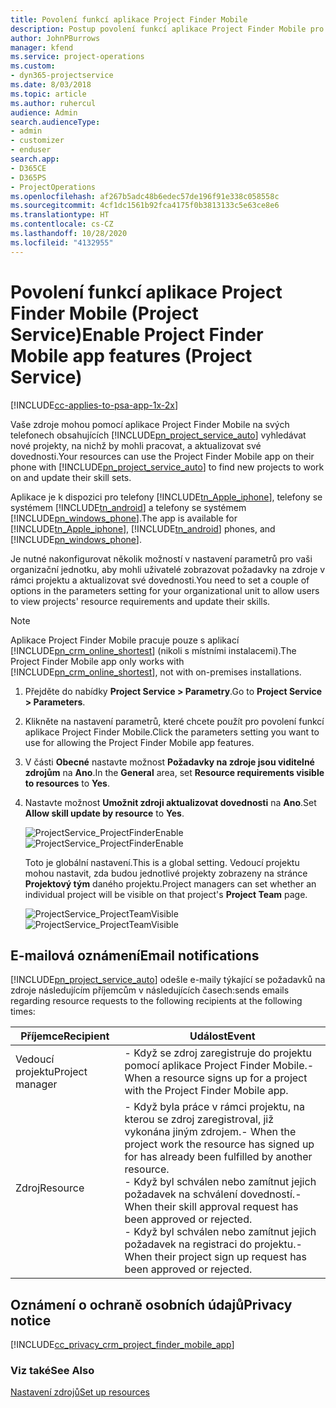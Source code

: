 ```yaml
---
title: Povolení funkcí aplikace Project Finder Mobile
description: Postup povolení funkcí aplikace Project Finder Mobile pro Project Service
author: JohnPBurrows
manager: kfend
ms.service: project-operations
ms.custom:
- dyn365-projectservice
ms.date: 8/03/2018
ms.topic: article
ms.author: ruhercul
audience: Admin
search.audienceType:
- admin
- customizer
- enduser
search.app:
- D365CE
- D365PS
- ProjectOperations
ms.openlocfilehash: af267b5adc48b6edec57de196f91e338c058558c
ms.sourcegitcommit: 4cf1dc1561b92fca4175f0b3813133c5e63ce8e6
ms.translationtype: HT
ms.contentlocale: cs-CZ
ms.lasthandoff: 10/28/2020
ms.locfileid: "4132955"
---
```

# <a name="enable-project-finder-mobile-app-features-project-service"></a><span data-ttu-id="ee7bf-103">Povolení funkcí aplikace Project Finder Mobile (Project Service)</span><span class="sxs-lookup"><span data-stu-id="ee7bf-103">Enable Project Finder Mobile app features (Project Service)</span></span>

[!INCLUDE[cc-applies-to-psa-app-1x-2x](../includes/cc-applies-to-psa-app-1x-2x.md)]

<span data-ttu-id="ee7bf-104">Vaše zdroje mohou pomocí aplikace Project Finder Mobile na svých telefonech obsahujících [!INCLUDE[pn_project_service_auto](../includes/pn-project-service-auto.md)] vyhledávat nové projekty, na nichž by mohli pracovat, a aktualizovat své dovednosti.</span><span class="sxs-lookup"><span data-stu-id="ee7bf-104">Your resources can use the Project Finder Mobile app on their phone with [!INCLUDE[pn_project_service_auto](../includes/pn-project-service-auto.md)] to find new projects to work on and update their skill sets.</span></span>  
  
 <span data-ttu-id="ee7bf-105">Aplikace je k dispozici pro telefony [!INCLUDE[tn_Apple_iphone](../includes/tn-apple-iphone.md)], telefony se systémem [!INCLUDE[tn_android](../includes/tn-android.md)] a telefony se systémem [!INCLUDE[pn_windows_phone](../includes/pn-windows-phone.md)].</span><span class="sxs-lookup"><span data-stu-id="ee7bf-105">The app is available for [!INCLUDE[tn_Apple_iphone](../includes/tn-apple-iphone.md)], [!INCLUDE[tn_android](../includes/tn-android.md)] phones, and [!INCLUDE[pn_windows_phone](../includes/pn-windows-phone.md)].</span></span>  
  
 <span data-ttu-id="ee7bf-106">Je nutné nakonfigurovat několik možností v nastavení parametrů pro vaši organizační jednotku, aby mohli uživatelé zobrazovat požadavky na zdroje v rámci projektu a aktualizovat své dovednosti.</span><span class="sxs-lookup"><span data-stu-id="ee7bf-106">You need to set a couple of options in the parameters setting for your organizational unit to allow users to view projects' resource requirements and update their skills.</span></span>  
  
> [!NOTE]
>  <span data-ttu-id="ee7bf-107">Aplikace Project Finder Mobile pracuje pouze s aplikací [!INCLUDE[pn_crm_online_shortest](../includes/pn-crm-online-shortest.md)] (nikoli s místními instalacemi).</span><span class="sxs-lookup"><span data-stu-id="ee7bf-107">The Project Finder Mobile app only works with [!INCLUDE[pn_crm_online_shortest](../includes/pn-crm-online-shortest.md)], not with on-premises installations.</span></span>  
  
1. <span data-ttu-id="ee7bf-108">Přejděte do nabídky **Project Service > Parametry**.</span><span class="sxs-lookup"><span data-stu-id="ee7bf-108">Go to **Project Service > Parameters**.</span></span>  
  
2. <span data-ttu-id="ee7bf-109">Klikněte na nastavení parametrů, které chcete použít pro povolení funkcí aplikace Project Finder Mobile.</span><span class="sxs-lookup"><span data-stu-id="ee7bf-109">Click the parameters setting you want to use for allowing the Project Finder Mobile app features.</span></span>  
  
3. <span data-ttu-id="ee7bf-110">V části **Obecné** nastavte možnost **Požadavky na zdroje jsou viditelné zdrojům** na **Ano**.</span><span class="sxs-lookup"><span data-stu-id="ee7bf-110">In the **General** area, set **Resource requirements visible to resources** to **Yes**.</span></span>  
  
4. <span data-ttu-id="ee7bf-111">Nastavte možnost **Umožnit zdroji aktualizovat dovednosti** na **Ano**.</span><span class="sxs-lookup"><span data-stu-id="ee7bf-111">Set **Allow skill update by resource** to **Yes**.</span></span>  
  
   <span data-ttu-id="ee7bf-112">![ProjectService_ProjectFinderEnable](../psa/media/project-service-project-finder-enable.png "ProjectService_ProjectFinderEnable")</span><span class="sxs-lookup"><span data-stu-id="ee7bf-112">![ProjectService_ProjectFinderEnable](../psa/media/project-service-project-finder-enable.png "ProjectService_ProjectFinderEnable")</span></span>  
  
   <span data-ttu-id="ee7bf-113">Toto je globální nastavení.</span><span class="sxs-lookup"><span data-stu-id="ee7bf-113">This is a global setting.</span></span> <span data-ttu-id="ee7bf-114">Vedoucí projektu mohou nastavit, zda budou jednotlivé projekty zobrazeny na stránce **Projektový tým** daného projektu.</span><span class="sxs-lookup"><span data-stu-id="ee7bf-114">Project managers can set whether an individual project will be visible on that project's **Project Team** page.</span></span>  
  
   <span data-ttu-id="ee7bf-115">![ProjectService_ProjectTeamVisible](../psa/media/project-service-project-team-visible.png "ProjectService_ProjectTeamVisible")</span><span class="sxs-lookup"><span data-stu-id="ee7bf-115">![ProjectService_ProjectTeamVisible](../psa/media/project-service-project-team-visible.png "ProjectService_ProjectTeamVisible")</span></span>  
  
## <a name="email-notifications"></a><span data-ttu-id="ee7bf-116">E-mailová oznámení</span><span class="sxs-lookup"><span data-stu-id="ee7bf-116">Email notifications</span></span>  
 [!INCLUDE[pn_project_service_auto](../includes/pn-project-service-auto.md)] <span data-ttu-id="ee7bf-117">odešle e-maily týkající se požadavků na zdroje následujícím příjemcům v následujících časech:</span><span class="sxs-lookup"><span data-stu-id="ee7bf-117">sends emails regarding resource requests to the following recipients at the following times:</span></span>  
  
|<span data-ttu-id="ee7bf-118">Příjemce</span><span class="sxs-lookup"><span data-stu-id="ee7bf-118">Recipient</span></span>|<span data-ttu-id="ee7bf-119">Událost</span><span class="sxs-lookup"><span data-stu-id="ee7bf-119">Event</span></span>|  
|---------------|-----------|  
|<span data-ttu-id="ee7bf-120">Vedoucí projektu</span><span class="sxs-lookup"><span data-stu-id="ee7bf-120">Project manager</span></span>|<span data-ttu-id="ee7bf-121">-   Když se zdroj zaregistruje do projektu pomocí aplikace Project Finder Mobile.</span><span class="sxs-lookup"><span data-stu-id="ee7bf-121">-   When a resource signs up for a project with the Project Finder Mobile app.</span></span>|  
|<span data-ttu-id="ee7bf-122">Zdroj</span><span class="sxs-lookup"><span data-stu-id="ee7bf-122">Resource</span></span>|<span data-ttu-id="ee7bf-123">-   Když byla práce v rámci projektu, na kterou se zdroj zaregistroval, již vykonána jiným zdrojem.</span><span class="sxs-lookup"><span data-stu-id="ee7bf-123">-   When the project work the resource has signed up for has already been fulfilled by another resource.</span></span><br /><span data-ttu-id="ee7bf-124">-   Když byl schválen nebo zamítnut jejich požadavek na schválení dovedností.</span><span class="sxs-lookup"><span data-stu-id="ee7bf-124">-   When their skill approval request has been approved or rejected.</span></span><br /><span data-ttu-id="ee7bf-125">-   Když byl schválen nebo zamítnut jejich požadavek na registraci do projektu.</span><span class="sxs-lookup"><span data-stu-id="ee7bf-125">-   When their project sign up request has been approved or rejected.</span></span>|  
  
## <a name="privacy-notice"></a><span data-ttu-id="ee7bf-126">Oznámení o ochraně osobních údajů</span><span class="sxs-lookup"><span data-stu-id="ee7bf-126">Privacy notice</span></span>  
 [!INCLUDE[cc_privacy_crm_project_finder_mobile_app](../includes/cc-privacy-crm-project-finder-mobile-app.md)]  
  
### <a name="see-also"></a><span data-ttu-id="ee7bf-127">Viz také</span><span class="sxs-lookup"><span data-stu-id="ee7bf-127">See Also</span></span>  
 [<span data-ttu-id="ee7bf-128">Nastavení zdrojů</span><span class="sxs-lookup"><span data-stu-id="ee7bf-128">Set up resources</span></span>](../psa/set-up-resources.md)
